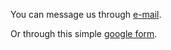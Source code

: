 You can message us through <a class="contact" href="mailto: contact@nutshellbiotech.com">e-mail</a>.

Or through this simple <a class="contact" href="https://docs.google.com/forms/d/e/1FAIpQLSf-lzJryhZu3gkl7hvWWOZhLLUKP4IOZwEmqgGUltZG0-FTzg/viewform">google form</a>.

